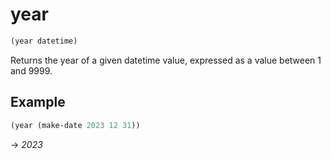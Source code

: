 # year
```scheme
(year datetime)
```
Returns the year of a given datetime value, expressed as a value between 1 and 9999.

## Example
```scheme
(year (make-date 2023 12 31))
```
-> *2023*